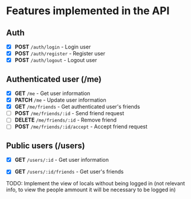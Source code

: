 # Features implemented in the API

## Auth
- [x] **POST** `/auth/login` - Login user
- [x] **POST** `/auth/register` - Register user
- [x] **POST** `/auth/logout` - Logout user

## Authenticated user (/me)
- [x] **GET** `/me` - Get user information
- [x] **PATCH** `/me` - Update user information
- [x] **GET** `/me/friends` - Get authenticated user's friends
- [ ] **POST** `/me/friends/:id` - Send friend request
- [ ] **DELETE** `/me/friends/:id` - Remove friend
- [ ] **POST** `/me/friends/:id/accept` - Accept friend request

## Public users (/users)
- [x] **GET** `/users/:id` - Get user information
- [x] **GET** `/users/:id/friends` - Get user's friends


TODO: Implement the view of locals without being logged in (not relevant info, to view the people ammount it will be necessary to be logged in)